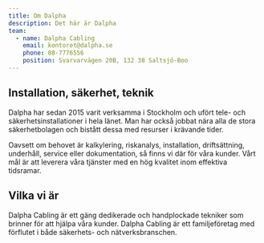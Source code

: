 ```yaml
---
title: Om Dalpha
description: Det här är Dalpha
team:
  - name: Dalpha Cabling
    email: kontoret@dalpha.se
    phone: 08-7776556
    position: Svarvarvägen 20B, 132 38 Saltsjö-Boo
---
```

## Installation, säkerhet, teknik

Dalpha har sedan 2015 varit verksamma i Stockholm och ufört tele- och säkerhetsinstallationer i hela länet. Man har också jobbat nära alla de stora säkerhetbolagen och bistått dessa med resurser i krävande tider.  

Oavsett om behovet är kalkylering, riskanalys, installation, driftsättning, underhåll, service eller dokumentation, så finns vi där för våra kunder. Vårt mål är att leverera våra tjänster med en hög kvalitet inom effektiva tidsramar. 

## Vilka vi är

Dalpha Cabling är ett gäng dedikerade och handplockade tekniker som brinner för att hjälpa våra kunder. Dalpha Cabling är ett familjeföretag med förflutet i både säkerhets- och nätverksbranschen.